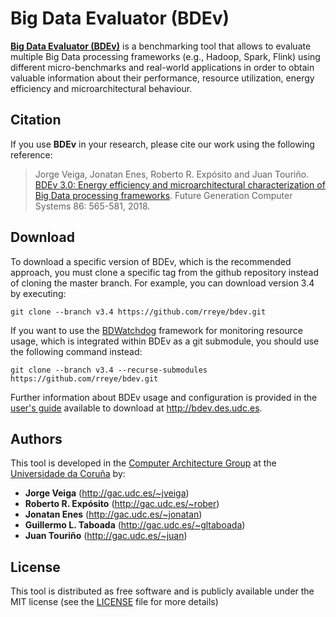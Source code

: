# Big Data Evaluator (BDEv)

[**Big Data Evaluator (BDEv)**](http://bdev.des.udc.es) is a benchmarking tool that allows to evaluate multiple Big Data processing frameworks (e.g., Hadoop, Spark, Flink) using different micro-benchmarks and real-world applications in order to obtain valuable information about their performance, resource utilization, energy efficiency and microarchitectural behaviour.

## Citation

If you use **BDEv** in your research, please cite our work using the following reference:

> Jorge Veiga, Jonatan Enes, Roberto R. Expósito and Juan Touriño. [BDEv 3.0: Energy efficiency and microarchitectural characterization of Big Data processing frameworks](https://doi.org/10.1016/j.future.2018.04.030). Future Generation Computer Systems 86: 565-581, 2018.

## Download

To download a specific version of BDEv, which is the recommended approach, you must clone a specific tag from the github repository instead of cloning the master branch. For example, you can download version 3.4 by executing:

```
git clone --branch v3.4 https://github.com/rreye/bdev.git
```

If you want to use the [BDWatchdog](http://bdwatchdog.dec.udc.es) framework for monitoring resource usage, which is integrated within BDEv as a git submodule, you should use the following command instead:

```
git clone --branch v3.4 --recurse-submodules https://github.com/rreye/bdev.git
```

Further information about BDEv usage and configuration is provided in the [user's guide](http://bdev.des.udc.es/doc/bdev-user-guide.pdf) available to download at http://bdev.des.udc.es.

## Authors

This tool is developed in the [Computer Architecture Group](http://gac.udc.es/english) at the [Universidade da Coruña](https://www.udc.es/en) by:

* **Jorge Veiga** (http://gac.udc.es/~jveiga)
* **Roberto R. Expósito** (http://gac.udc.es/~rober)
* **Jonatan Enes** (http://gac.udc.es/~jonatan)
* **Guillermo L. Taboada** (http://gac.udc.es/~gltaboada)
* **Juan Touriño** (http://gac.udc.es/~juan)

## License

This tool is distributed as free software and is publicly available under the MIT license (see the [LICENSE](LICENSE) file for more details)

